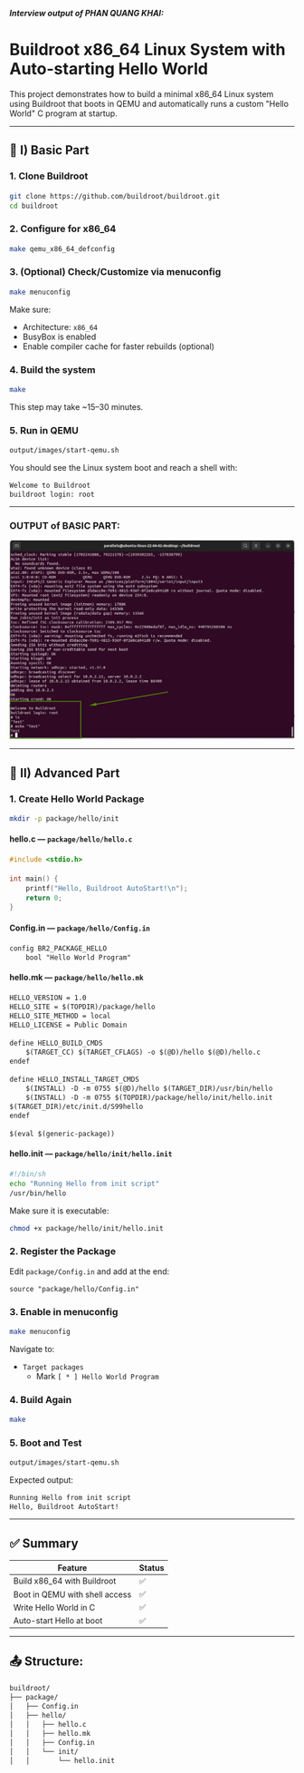 _**Interview output of PHAN QUANG KHAI:**_

# Buildroot x86_64 Linux System with Auto-starting Hello World

This project demonstrates how to build a minimal x86_64 Linux system using Buildroot that boots in QEMU and automatically runs a custom "Hello World" C program at startup.

---

## 🔧 I) Basic Part

### 1. Clone Buildroot

```bash
git clone https://github.com/buildroot/buildroot.git
cd buildroot
```

### 2. Configure for x86_64

```bash
make qemu_x86_64_defconfig
```

### 3. (Optional) Check/Customize via menuconfig

```bash
make menuconfig
```
Make sure:
- Architecture: `x86_64`
- BusyBox is enabled
- Enable compiler cache for faster rebuilds (optional)

### 4. Build the system

```bash
make
```

This step may take ~15–30 minutes.

### 5. Run in QEMU

```bash
output/images/start-qemu.sh
```

You should see the Linux system boot and reach a shell with:
```
Welcome to Buildroot
buildroot login: root
```

---

### OUTPUT of BASIC PART:
![Boot Screenshot](image_output/Basic_part.jpg)

---
## 🚀 II) Advanced Part

### 1. Create Hello World Package

```bash
mkdir -p package/hello/init
```

#### hello.c — `package/hello/hello.c`

```c
#include <stdio.h>

int main() {
    printf("Hello, Buildroot AutoStart!\n");
    return 0;
}
```

#### Config.in — `package/hello/Config.in`

```make
config BR2_PACKAGE_HELLO
    bool "Hello World Program"
```

#### hello.mk — `package/hello/hello.mk`

```make
HELLO_VERSION = 1.0
HELLO_SITE = $(TOPDIR)/package/hello
HELLO_SITE_METHOD = local
HELLO_LICENSE = Public Domain

define HELLO_BUILD_CMDS
	$(TARGET_CC) $(TARGET_CFLAGS) -o $(@D)/hello $(@D)/hello.c
endef

define HELLO_INSTALL_TARGET_CMDS
	$(INSTALL) -D -m 0755 $(@D)/hello $(TARGET_DIR)/usr/bin/hello
	$(INSTALL) -D -m 0755 $(TOPDIR)/package/hello/init/hello.init $(TARGET_DIR)/etc/init.d/S99hello
endef

$(eval $(generic-package))

```

#### hello.init — `package/hello/init/hello.init`

```sh
#!/bin/sh
echo "Running Hello from init script"
/usr/bin/hello
```

Make sure it is executable:

```bash
chmod +x package/hello/init/hello.init
```

### 2. Register the Package

Edit `package/Config.in` and add at the end:

```make
source "package/hello/Config.in"
```

### 3. Enable in menuconfig

```bash
make menuconfig
```
Navigate to:
- `Target packages`
  - Mark `[ * ] Hello World Program`

### 4. Build Again

```bash
make
```

### 5. Boot and Test

```bash
output/images/start-qemu.sh
```

Expected output:

```
Running Hello from init script
Hello, Buildroot AutoStart!
```

---

## ✅ Summary

| Feature                            | Status |
|-----------------------------------|--------|
| Build x86_64 with Buildroot        | ✅     |
| Boot in QEMU with shell access     | ✅     |
| Write Hello World in C             | ✅     |
| Auto-start Hello at boot           | ✅     |

---

## 📤 Structure: 
```
buildroot/
├── package/
│   ├── Config.in
│   ├── hello/
│   │   ├── hello.c
│   │   ├── hello.mk
│   │   ├── Config.in
│   │   └── init/
│   │       └── hello.init
```


